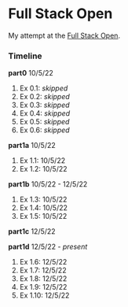# Full Stack Open

My attempt at the [Full Stack Open](https://www.fullstackopen.com/en).

### Timeline
**part0** 10/5/22

1. Ex 0.1: *skipped*
2. Ex 0.2: *skipped*
3. Ex 0.3: *skipped*
4. Ex 0.4: *skipped*
5. Ex 0.5: *skipped*
6. Ex 0.6: *skipped*

**part1a** 10/5/22

1. Ex 1.1: 10/5/22
2. Ex 1.2: 10/5/22

**part1b** 10/5/22 - 12/5/22

1. Ex 1.3: 10/5/22
2. Ex 1.4: 10/5/22
3. Ex 1.5: 10/5/22

**part1c** 12/5/22

**part1d** 12/5/22 - *present*

1. Ex 1.6: 12/5/22
2. Ex 1.7: 12/5/22
3. Ex 1.8: 12/5/22
4. Ex 1.9: 12/5/22
5. Ex 1.10: 12/5/22